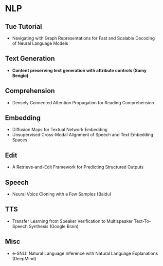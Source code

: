 # NLP

## Tue Tutorial
- Navigating with Graph Representations for Fast and Scalable Decoding of Neural Language Models

## Text Generation
- **Content preserving text generation with attribute controls (Samy Bengio)**

## Comprehension
- Densely Connected Attention Propagation for Reading Comprehension

## Embedding
- Diffusion Maps for Textual Network Embedding
- Unsupervised Cross-Modal Alignment of Speech and Text Embedding Spaces

## Edit
- A Retrieve-and-Edit Framework for Predicting Structured Outputs

## Speech
- Neural Voice Cloning with a Few Samples (Baidu)

## TTS
- Transfer Learning from Speaker Verification to Multispeaker Text-To-Speech Synthesis (Google Brain)

## Misc
- e-SNLI: Natural Language Inference with Natural Language Explanations (DeepMind)
